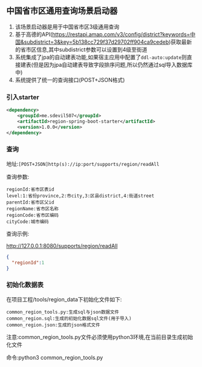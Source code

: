 ## 中国省市区通用查询场景启动器

1. 该场景启动器是用于中国省市区3级通用查询
2. 基于高德的API(https://restapi.amap.com/v3/config/district?keywords=中国&subdistrict=3&key=5b138cc729f37d29702ff904ca9cedeb)获取最新的省市区信息,其中subdistrict参数可以设置到4级至街道
3. 系统集成了jpa的自动建表功能,如果宿主应用中配置了```ddl-auto:update```则直接建表(但是因为jpa自动建表导致字段排序问题,所以仍然通过sql导入数据库中)
4. 系统提供了统一的查询接口(POST+JSON格式)

### 引入starter

```xml
<dependency>
    <groupId>me.sdevil507</groupId>
    <artifactId>region-spring-boot-starter</artifactId>
    <version>1.0.0</version>
</dependency>
```

### 查询

地址:`[POST+JSON]http(s)://ip:port/supports/region/readAll`

查询参数:
```
regionId:省市区表id
level:1:省份province,2:市city,3:区县district,4:街道street
parentId:省市区父id
regionName:省市区名称
regionCode:省市区编码
cityCode:城市编码
```

查询示例:

http://127.0.0.1:8080/supports/region/readAll

```json
{
  "regionId":1
}
```

### 初始化数据表

在项目工程/tools/region_data下初始化文件如下:

```
common_region_tools.py:生成sql与json数据文件
common_region.sql:生成的初始化数据sql文件(用于导入)
common_region.json:生成的json格式文件
```

注意:common_region_tools.py文件必须使用python3环境,在当前目录生成初始化文件

命令:python3 common_region_tools.py

